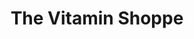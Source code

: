 ---
title: "The Vitamin Shoppe"
url: /mooresville/the-vitamin-shoppe/
shop: nutrition supplements
---